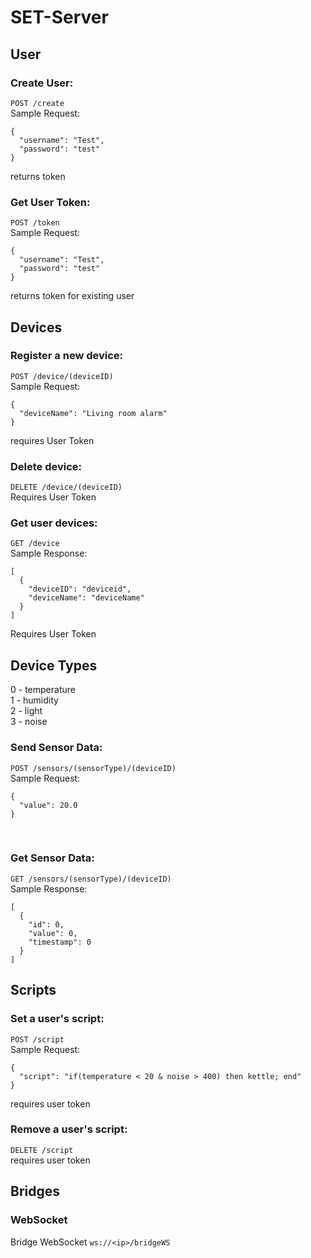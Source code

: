 # SET-Server

## User
### Create User: 
`POST /create`<br>
Sample Request:<br>
```
{
  "username": "Test",
  "password": "test"
}
```
returns token<br>
  
### Get User Token:
`POST /token`<br>
Sample Request:<br>
```
{
  "username": "Test",
  "password": "test"
}
```
returns token for existing user<br>

## Devices
### Register a new device: 
`POST /device/(deviceID)`<br>
Sample Request:<br>
```
{
  "deviceName": "Living room alarm"
}
```
requires User Token<br>

### Delete device:
`DELETE /device/(deviceID)`<br>
Requires User Token<br>

### Get user devices:
`GET /device`<br>
Sample Response:<br>
```
[
  {
    "deviceID": "deviceid",
    "deviceName": "deviceName"
  }
]
```
Requires User Token<br>

## Device Types
0 - temperature<br>
1 - humidity<br>
2 - light<br>
3 - noise<br>

### Send Sensor Data:
`POST /sensors/(sensorType)/(deviceID)`<br>
Sample Request:<br>
```
{
  "value": 20.0
}
```
<br>

### Get Sensor Data:
`GET /sensors/(sensorType)/(deviceID)`<br>
Sample Response:<br>
```
[
  {
    "id": 0,
    "value": 0,
    "timestamp": 0
  }
]
```

## Scripts
### Set a user's script:
`POST /script` <br>
Sample Request:<br>
```
{
  "script": "if(temperature < 20 & noise > 400) then kettle; end"
}
```
requires user token<br>

### Remove a user's script: 
`DELETE /script`<br>
requires user token<br>

## Bridges
### WebSocket
Bridge WebSocket `ws://<ip>/bridgeWS`
